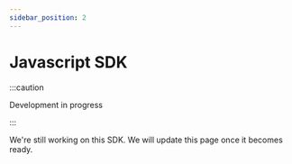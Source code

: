 ```yaml
---
sidebar_position: 2
---
```


# Javascript SDK

:::caution

Development in progress

:::

We're still working on this SDK. We will update this page once it becomes ready.
